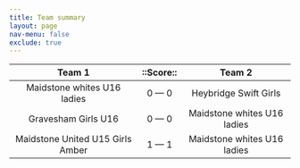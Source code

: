 ```yaml
---
title: Team summary
layout: page
nav-menu: false
exclude: true
---
```




|              Team 1              |  ::Score::  |           Team 2            |
|:--------------------------------:|:-----------:|:---------------------------:|
|   Maidstone whites U16 ladies    | 0 &mdash; 0 |    Heybridge Swift Girls    |
|       Gravesham Girls U16        | 0 &mdash; 0 | Maidstone whites U16 ladies |
| Maidstone United U15 Girls Amber | 1 &mdash; 1 | Maidstone whites U16 ladies |

 <br /><br /><br />